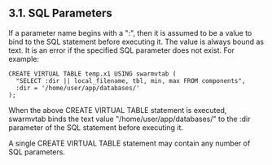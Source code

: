 ## 3\.1\. SQL Parameters


If a parameter name begins with a ":", then it is assumed to be a
value to bind to the SQL statement before executing it. The value is always
bound as text. It is an error if the specified SQL parameter does not
exist. For example:




```
CREATE VIRTUAL TABLE temp.x1 USING swarmvtab (
  "SELECT :dir || local_filename, tbl, min, max FROM components",
  :dir = '/home/user/app/databases/'
);

```

When the above CREATE VIRTUAL TABLE statement is executed, swarmvtab binds
the text value "/home/user/app/databases/" to the :dir parameter of the
SQL statement before executing it.



A single CREATE VIRTUAL TABLE statement may contain any number of SQL
parameters.




